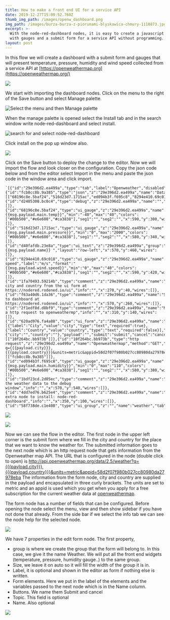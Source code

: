 ```yaml
---
title: How to make a front end UI for a service API
date: 2019-12-27T15:09:52.760Z
thumb_img_path: /images/openw_dashboard.png
img_path: /images/burza-burza-z-piorunami-blyskawica-chmury-1118873.jpg
excerpt: >-
  With the node-red-dashboard nodes, it is easy to create a javascript front end
  with gauges and a submit form for a service API without programming.
layout: post
---
```

<meta name="description" content="With the node-red-dashboard nodes, it is easy to create a javascript front end with gauges and a submit form for a service API without programming.">


<meta name="keywords" content="rodened, node-red, dashboard, front end, gauges, submit form, Service API, weather, no programming, low code, integromat, zapier">


In this flow we will create a dashboard with a submit form and gauges that will present temperature, pressure, humidity and wind speed collected from a service API at [https://openweathermap.org](https://openweathermap.org/) 

![](/images/openw_dashboard.png)

We start with importing the dashboard nodes. Click on the menu to the right of the Save button and select Manage palette. 

![Select the menu and then Manage palette](/images/manage_palette_n.png)

When the manage palette is opened select the Install tab and in the search window write node-red-dashboard and select install. 

![search for and select node-red-dashboard](/images/install_dashboard1png.png "Search for and select node-red-dashboard")

Click install on the pop up window also. 

![](/images/install_dashboard2.png)

Click on the Save button to deploy the change to the editor.  Now we will import the flow and look closer on the configuration. Copy the json code below and from the editor select Import in the menu and paste the json code in the window area and click import.  

```
`[{"id":"29e396d2.ea499a","type":"tab","label":"Openweather","disabled":false,"info":""},{"id":"fcb8cc8b.9a385","type":"json","z":"29e396d2.ea499a","name":"Data","property":"payload","action":"","pretty":true,"x":290,"y":380,"wires":[["68196c8e.5baf24","516d23d7.1715ac","ed094b3f.f695c8","8294e410.69c018","d40fafdb.23e8a","d2405300.bc0c4"]]},{"id":"d2405300.bc0c4","type":"debug","z":"29e396d2.ea499a","name":"","active":true,"tosidebar":true,"console":false,"tostatus":false,"complete":"payload","targetType":"msg","x":470,"y":580,"wires":[]},{"id":"68196c8e.5baf24","type":"ui_gauge","z":"29e396d2.ea499a","name":"","group":"58f738de.c1e408","order":4,"width":"3","height":"3","gtype":"gage","title":"Temperature","label":"°C","format":"{{msg.payload.main.temp}}","min":"-40","max":"40","colors":["#00b500","#e6e600","#ca3838"],"seg1":"","seg2":"","x":590,"y":300,"wires":[]},{"id":"516d23d7.1715ac","type":"ui_gauge","z":"29e396d2.ea499a","name":"","group":"58f738de.c1e408","order":5,"width":"3","height":"3","gtype":"gage","title":"Pressure","label":"hPa","format":"{{msg.payload.main.pressure}}","min":"0","max":"2000","colors":["#00b500","#e6e600","#ca3838"],"seg1":"","seg2":"","x":580,"y":340,"wires":[]},{"id":"d40fafdb.23e8a","type":"ui_text","z":"29e396d2.ea499a","group":"58f738de.c1e408","order":3,"width":0,"height":0,"name":"","label":"City","format":"{{msg.payload.name}} ","layout":"row-left","x":570,"y":460,"wires":[]},{"id":"8294e410.69c018","type":"ui_gauge","z":"29e396d2.ea499a","name":"","group":"58f738de.c1e408","order":7,"width":"3","height":"3","gtype":"gage","title":"Wind speed","label":"m/s","format":"{{msg.payload.wind.speed}}","min":"0","max":"40","colors":["#00b500","#e6e600","#ca3838"],"seg1":"","seg2":"","x":590,"y":420,"wires":[]},{"id":"1fa70493.59214b","type":"comment","z":"29e396d2.ea499a","name":"Collect city and country from the ui form at https://nodered.rodened.io/ui","info":"","x":270,"y":40,"wires":[]},{"id":"f63a40d6.1da36","type":"comment","z":"29e396d2.ea499a","name":"Send to dashboard at https://nodered.rodened.io/ui","info":"","x":570,"y":260,"wires":[]},{"id":"2f1edf8d.d8bf9","type":"comment","z":"29e396d2.ea499a","name":"Make a http request to openweathermp","info":"","x":310,"y":140,"wires":[]},{"id":"620ad976.fa4a88","type":"ui_form","z":"29e396d2.ea499a","name":"","label":"","group":"58f738de.c1e408","order":2,"width":0,"height":0,"options":[{"label":"City","value":"city","type":"text","required":true},{"label":"Country","value":"country","type":"text","required":false}],"formValue":{"city":"","country":""},"payload":"","submit":"submit","cancel":"cancel","topic":"topic","x":70,"y":80,"wires":[["10f264bc.bb973b"]]},{"id":"10f264bc.bb973b","type":"http request","z":"29e396d2.ea499a","name":"Openweathermap","method":"GET","ret":"txt","paytoqs":true,"url":"http://api.openweathermap.org/data/2.5/weather?q={{{payload.city}}},{{{payload.country}}}&units=metric&appid=58d2f07f980b027cc80980da27978eba","tls":"","persist":false,"proxy":"","authType":"","x":250,"y":200,"wires":[["fcb8cc8b.9a385"]]},{"id":"ed094b3f.f695c8","type":"ui_gauge","z":"29e396d2.ea499a","name":"","group":"58f738de.c1e408","order":6,"width":"3","height":"3","gtype":"gage","title":"Humidity","label":"","format":"{{msg.payload.main.humidity}}","min":"0","max":"110","colors":["#00b500","#e6e600","#ca3838"],"seg1":"","seg2":"","x":580,"y":380,"wires":[]},{"id":"1bdf23cd.2d05ec","type":"comment","z":"29e396d2.ea499a","name":"Send the weather data to the debug window","info":"","x":570,"y":540,"wires":[]},{"id":"4dd7ed76.b625e4","type":"comment","z":"29e396d2.ea499a","name":"Required extra node to install: node-red-dashboard","info":"","x":350,"y":100,"wires":[]},{"id":"58f738de.c1e408","type":"ui_group","z":"","name":"weather","tab":null,"order":2,"disp":true,"width":"12","collapse":true}]`
```

![](/images/import_flow.png)

![](/images/openweditor.png)

Now we can see the flow in the editor. The first node in the upper left corner is the submit form where we fill in the city and country for the place that we want to know the weather for. The submitted information goes to the next node which is an http request node that gets information from the Openweather map API. The URL that is configured in the node (double click to open) is http://api.openweathermap.org/data/2.5/weather?q={{{payload.city}}},{{{payload.country}}}&units=metric&appid=58d2f07f980b027cc80980da27978eba The information from the form node, city and country are supplied in the payload and encapsulated in three curly brackets. The units are set to metric and an appid is used which you get when you apply for a free subscription for the current weather data at [openweathermap](https://openweathermap.org/api).

The form node has a number of fields that can be configured. Before opening the node select the menu, view and then show sidebar if you have not done that already. From the side bar if we select the info tab we can see the node help for the selected node.

![](/images/showsidebar400.png)

We have 7 properties in the edit form node. The first property, 

* group is where we create the group that the form will belong to. In this case, we give it the name Weather. We will put all the front end widgets (temperature, pressure, humidity gauge..) to the same group. 
* Size, we leave it on auto so it will fill the width of the group it is in. 
* Label, it is optional and shown in the editor as form if nothing else is written.
* Form elements. Here we put in the label of the elements and the variables passed to the next node which is in the Name column.
* Buttons. We name them Submit and cancel
* Topic. This field is optional
* Name. Also optional

![](/images/formconfig1200.png)
